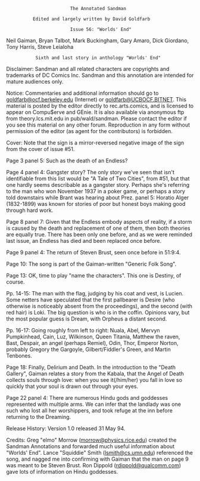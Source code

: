                            The Annotated Sandman

              Edited and largely written by David Goldfarb

                            Issue 56: "Worlds' End"

   Neil Gaiman, Bryan Talbot, Mark Buckingham, Gary Amaro, Dick Giordano,
                          Tony Harris, Steve Leialoha

               Sixth and last story in anthology "Worlds' End"

Disclaimer:  Sandman and all related characters are copyrights and trademarks
of DC Comics Inc.  Sandman and this annotation are intended for mature
audiences only.

Notice:  Commentaries and additional information should go to
goldfarb@ocf.berkeley.edu (Internet) or goldfarb@UCBOCF.BITNET.  This material
is posted by the editor directly to rec.arts.comics, and is licensed
to appear on Compu$erve and GEnie.  It is also available via anonymous ftp
from theory.lcs.mit.edu in pub/wald/sandman.  Please contact the editor if you
see this material on any other forum.  Reproduction in any form without
permission of the editor (as agent for the contributors) is forbidden.

Cover: Note that the sign is a mirror-reversed negative image of the sign
from the cover of issue #51.

Page 3 panel 5: Such as the death of an Endless?

Page 4 panel 4: Gangster story? The only story we've seen that isn't 
identifiable from this list would be "A Tale of Two Cities", from #51, but 
that one hardly seems describable as a gangster story. Perhaps she's referring 
to the man who won November 1937 in a poker game, or perhaps a story told 
downstairs while Brant was hearing about Prez.
           panel 5: Horatio Alger (1832-1899) was known for stories of poor but
honest boys making good through hard work.

Page 8 panel 7: Given that the Endless embody aspects of reality, if a storm
is caused by the death and replacement of one of them, then both theories are
equally true. There has been only one before, and as we were reminded last
issue, an Endless has died and been replaced once before.

Page 9 panel 4: The return of Steven Brust, seen once before in 51:9:4.

Page 10: The song is part of the Gaiman-written "Generic Folk Song".

Page 13: OK, time to play "name the characters". This one is Destiny, of course.

Pp. 14-15: The man with the flag, judging by his coat and vest, is Lucien. Some
netters have speculated that the first pallbearer is Desire (who otherwise is
noticeably absent from the proceedings), and the second (with red hair) is 
Loki.  The big question is who is in the coffin. Opinions vary, but the most 
popular guess is Dream, with Orpheus a distant second.

Pp. 16-17: Going roughly from left to right: Nuala, Abel, Mervyn Pumpkinhead,
Cain, Luz, Wilkinson, Queen Titania, Matthew the raven, Bast, Despair, an angel
(perhaps Remiel), Odin, Thor, Emperor Norton, probably Gregory the Gargoyle,
Gilbert/Fiddler's Green, and Martin Tenbones.

Page 18: Finally, Delirium and Death. In the introduction to the "Death 
Gallery", Gaiman relates a story from the Kabala, that the Angel of Death 
collects souls through love: when you see it(/him/her) you fall in love so 
quickly that your soul is drawn out through your eyes. 

Page 22 panel 4: There are numerous Hindu gods and goddesses represented with
multiple arms. We can infer that the landlady was one such who lost all her
worshippers, and took refuge at the inn before returning to the Dreaming. 

Release History:
Version 1.0 released 31 May 94.

Credits:
	Greg "elmo" Morrow (morrow@physics.rice.edu) created the Sandman
Annotations and forwarded much useful information about "Worlds' End".
	Lance "Squiddie" Smith (lsmith@cs.umn.edu) referenced the song, and 
nagged me into confirming with Gaiman that the man on page 9 was meant to
be Steven Brust.
	Ron Dippold (rdippold@qualcomm.com) gave lots of information on Hindu
goddesses.
